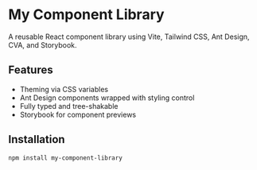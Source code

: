 # My Component Library

A reusable React component library using Vite, Tailwind CSS, Ant Design, CVA, and Storybook.

## Features

- Theming via CSS variables
- Ant Design components wrapped with styling control
- Fully typed and tree-shakable
- Storybook for component previews

## Installation

```bash
npm install my-component-library
